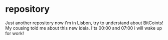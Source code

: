 # repository
Just another repository
now i'm in Lisbon, try to understand about BitCoints! My cousing told me about this new ideia.
I'ts 00:00 and 07:00 i will wake up for work!

